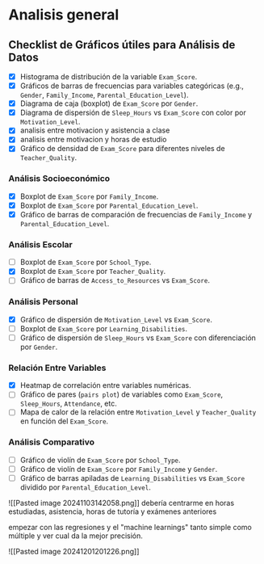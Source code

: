 # Analisis general

## Checklist de Gráficos útiles para Análisis de Datos

- [x] Histograma de distribución de la variable `Exam_Score`.
- [x] Gráficos de barras de frecuencias para variables categóricas (e.g., `Gender`, `Family_Income`, `Parental_Education_Level`).
- [x] Diagrama de caja (boxplot) de `Exam_Score` por `Gender`.
- [x] Diagrama de dispersión de `Sleep_Hours` vs `Exam_Score` con color por `Motivation_Level`.
- [x] analisis entre motivacion y asistencia a clase 
- [x] analisis entre motivacion y horas de estudio
- [x] Gráfico de densidad de `Exam_Score` para diferentes niveles de `Teacher_Quality`.

### Análisis Socioeconómico
- [x] Boxplot de `Exam_Score` por `Family_Income`.
- [x] Boxplot de `Exam_Score` por `Parental_Education_Level`.
- [x] Gráfico de barras de comparación de frecuencias de `Family_Income` y `Parental_Education_Level`.

### Análisis Escolar
- [ ] Boxplot de `Exam_Score` por `School_Type`.
- [x] Boxplot de `Exam_Score` por `Teacher_Quality`.
- [ ] Gráfico de barras de `Access_to_Resources` vs `Exam_Score`.

### Análisis Personal
- [x] Gráfico de dispersión de `Motivation_Level` vs `Exam_Score`.
- [ ] Boxplot de `Exam_Score` por `Learning_Disabilities`.
- [ ] Gráfico de dispersión de `Sleep_Hours` vs `Exam_Score` con diferenciación por `Gender`.

### Relación Entre Variables
- [x] Heatmap de correlación entre variables numéricas.
- [ ] Gráfico de pares (`pairs plot`) de variables como `Exam_Score`, `Sleep_Hours`, `Attendance`, etc.
- [ ] Mapa de calor de la relación entre `Motivation_Level` y `Teacher_Quality` en función del `Exam_Score`.

### Análisis Comparativo
- [ ] Gráfico de violín de `Exam_Score` por `School_Type`.
- [ ] Gráfico de violín de `Exam_Score` por `Family_Income` y `Gender`.
- [ ] Gráfico de barras apiladas de `Learning_Disabilities` vs `Exam_Score` dividido por `Parental_Education_Level`. 

![[Pasted image 20241103142058.png]]
debería centrarme en horas estudiadas, asistencia, horas de tutoría y exámenes anteriores

empezar con las regresiones y el "machine learnings" tanto simple como múltiple y ver cual da la mejor precisión. 

![[Pasted image 20241201201226.png]]
